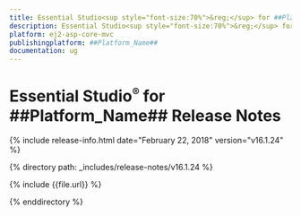 ```yaml
---
title: Essential Studio<sup style="font-size:70%">&reg;</sup> for ##Platform_Name## 2018 Volume 1 Main Release Release Notes  
description: Essential Studio<sup style="font-size:70%">&reg;</sup> for ##Platform_Name## 2018 Volume 1 Main Release Release Notes  
platform: ej2-asp-core-mvc
publishingplatform: ##Platform_Name##
documentation: ug
---
```


# Essential Studio<sup style="font-size:70%">&reg;</sup> for  ##Platform_Name##  Release Notes  

{% include release-info.html date="February 22, 2018"  version="v16.1.24" %} 

{% directory path: _includes/release-notes/v16.1.24 %}

{% include {{file.url}} %}

{% enddirectory %}


